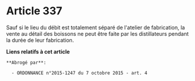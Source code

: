 # Article 337

Sauf si le lieu du débit est totalement séparé de l'atelier de fabrication, la vente au détail des boissons ne peut être
faite par les distillateurs pendant la durée de leur fabrication.

**Liens relatifs à cet article**

	**Abrogé par**:

	  - ORDONNANCE n°2015-1247 du 7 octobre 2015 - art. 4
